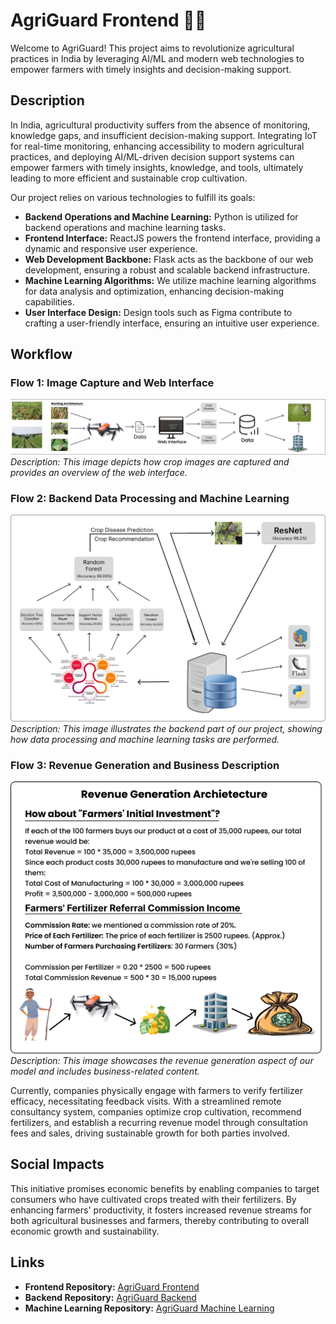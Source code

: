 # AgriGuard Frontend 🌱🚜

Welcome to AgriGuard! This project aims to revolutionize agricultural practices in India by leveraging AI/ML and modern web technologies to empower farmers with timely insights and decision-making support.

## Description

In India, agricultural productivity suffers from the absence of monitoring, knowledge gaps, and insufficient decision-making support. Integrating IoT for real-time monitoring, enhancing accessibility to modern agricultural practices, and deploying AI/ML-driven decision support systems can empower farmers with timely insights, knowledge, and tools, ultimately leading to more efficient and sustainable crop cultivation.

Our project relies on various technologies to fulfill its goals:

- **Backend Operations and Machine Learning:** Python is utilized for backend operations and machine learning tasks.
- **Frontend Interface:** ReactJS powers the frontend interface, providing a dynamic and responsive user experience.
- **Web Development Backbone:** Flask acts as the backbone of our web development, ensuring a robust and scalable backend infrastructure.
- **Machine Learning Algorithms:** We utilize machine learning algorithms for data analysis and optimization, enhancing decision-making capabilities.
- **User Interface Design:** Design tools such as Figma contribute to crafting a user-friendly interface, ensuring an intuitive user experience.

## Workflow

### Flow 1: Image Capture and Web Interface
![Flow 1](/src/flow/flow1.png)
*Description: This image depicts how crop images are captured and provides an overview of the web interface.*

### Flow 2: Backend Data Processing and Machine Learning
![Flow 2](/src/flow/flow2.png)
*Description: This image illustrates the backend part of our project, showing how data processing and machine learning tasks are performed.*

### Flow 3: Revenue Generation and Business Description
![Flow 3](/src/flow/flow3.png) 
*Description: This image showcases the revenue generation aspect of our model and includes business-related content.*

Currently, companies physically engage with farmers to verify fertilizer efficacy, necessitating feedback visits. With a streamlined remote consultancy system, companies optimize crop cultivation, recommend fertilizers, and establish a recurring revenue model through consultation fees and sales, driving sustainable growth for both parties involved.

## Social Impacts

This initiative promises economic benefits by enabling companies to target consumers who have cultivated crops treated with their fertilizers. By enhancing farmers' productivity, it fosters increased revenue streams for both agricultural businesses and farmers, thereby contributing to overall economic growth and sustainability.

## Links

- **Frontend Repository:** [AgriGuard Frontend](https://github.com/ankitmalik84/AgriGuard_Frontend)
- **Backend Repository:** [AgriGuard Backend](https://github.com/ankitmalik84/AgriGuard_backend)
- **Machine Learning Repository:** [AgriGuard Machine Learning](https://github.com/ankitmalik84/AgriGuard_ML)
